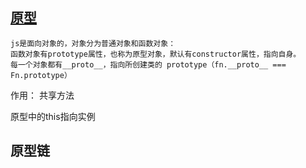 ## [原型](https://juejin.cn/post/6934498361475072014)

    js是面向对象的，对象分为普通对象和函数对象：
    函数对象有prototype属性，也称为原型对象，默认有constructor属性，指向自身。
    每一个对象都有__proto__，指向所创建类的 prototype（fn.__proto__ === Fn.prototype）

作用： 共享方法

原型中的this指向实例

## 原型链